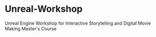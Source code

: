 # Unreal-Workshop
Unreal Engine Workshop for Interactive Storytelling and Digital Movie Making Master's Course
